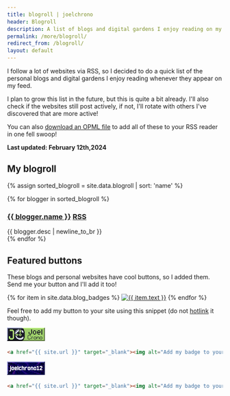 ```yaml
---
title: blogroll | joelchrono
header: Blogroll
description: A list of blogs and digital gardens I enjoy reading on my free time.
permalink: /more/blogroll/
redirect_from: /blogroll/
layout: default
---
```


<article markdown="1">
I follow a lot of websites via RSS, so I decided to do a quick list of the personal blogs and digital gardens I enjoy reading whenever they appear on my feed.

I plan to grow this list in the future, but this is quite a bit already. I'll also check if the websites still post actively, if not, I'll rotate with others I've discovered that are more active!

You can also [download an OPML file](/blogroll.opml) to add all of these to your RSS reader in one fell swoop!

__Last updated: February 12th,2024__ 

</article>

## My blogroll

{% assign sorted_blogroll = site.data.blogroll | sort: 'name' %}

<div class="flex-container">
{% for blogger in sorted_blogroll %}
<article>
<h3 class="post" style="align-items: normal;">
<a class="post-title" href="{{ blogger.link }}">{{ blogger.name }}</a>
<a class="post-title" href="{{ blogger.rss }}">RSS</a>
</h3> 
<div class="blog-description">{{ blogger.desc | newline_to_br }}</div>
</article>
{% endfor %}
</div>

## Featured buttons

<article markdown="1">

These blogs and personal websites have cool buttons, so I added them. Send me your button and I'll add it too!

<article>
{% for item in site.data.blog_badges %}
<a href="{{ item.url }}" target="_blank"><img src="{{ item.src }}" class="badge" alt="{{ item.text }}"></a>
{% endfor %}
</article>

Feel free to add my button to your site using this snippet (do not [hotlink](https://simple.wikipedia.org/wiki/Hotlinking) it though).

<a href="{{ site.url }}" target="_blank"><img class= "badge" alt="Add my badge to your website! I'll add yours back!" src="/assets/img/badges/joelchrono.png" /></a>
```html
<a href="{{ site.url }}" target="_blank"><img alt="Add my badge to your website! I'll add yours back!" src="/assets/img/badges/joelchrono12.gif" /></a>
```
<a href="{{ site.url }}" target="_blank"><img src="/assets/img/badges/joelchrono12_2.gif" class="badge" alt="Add my badge to your website! I'll add yours back!" /></a>
```html
<a href="{{ site.url }}" target="_blank"><img alt="Add my badge to your website! I'll add yours back!" src="/assets/img/badges/joelchrono12_2.gif"/></a>
```
</article>

